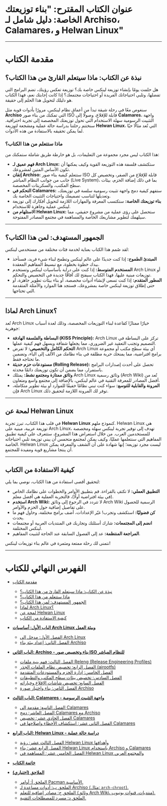# عنوان الكتاب المقترح: "بناء توزيعتك الخاصة: دليل شامل لـ Archiso، Calamares، و Helwan Linux"

---

# مقدمة الكتاب

## نبذة عن الكتاب: ماذا سيتعلم القارئ من هذا الكتاب؟
هل حلمت يومًا بإنشاء توزيعة لينكس خاصة بك؟ توزيعة تعكس رؤيتك، تضم البرامج التي تفضلها، وتلبي احتياجاتك الفريدة أو احتياجات مجتمعك؟ إذا كانت إجابتك نعم، فهذا الكتاب هو دليلك لتحويل هذا الحلم إلى حقيقة.

سنغوص معًا في رحلة شيقة تبدأ من أعماق نظام لينكس، مرورًا بأدوات قوية مثل **Archiso** التي تمكنك من بناء صور ISO قابلة للإقلاع، وصولًا إلى **Calamares**، واجهة التثبيت الرسومية سهلة الاستخدام التي تحول توزيعتك المخصصة إلى تجربة احترافية. سنختتم رحلتنا بدراسة حالة عملية ومشجعة لتوزيعة **Helwan Linux**، التي تُعد مثالًا حيًا لما يمكن تحقيقه بالاستفادة من هذه الأدوات.

### ماذا ستتعلم من هذا الكتاب؟

هذا الكتاب ليس مجرد مجموعة من التعليمات، بل هو خارطة طريق شاملة ستمكنك من:

* **فهم عميق لـ Arch Linux:** ستكتشف فلسفة هذه التوزيعة القوية وكيف يمكنها أن تكون الأساس المتين لمشروعك.
* **إتقان Archiso:** ستتعلم كيفية بناء صور ISO قابلة للإقلاع من الصفر، وتخصيص كل جانب من جوانب النظام المباشر (Live System)، بما في ذلك إضافة الحزم، بيئات سطح المكتب، والسكربتات المخصصة.
* **التحكم في Calamares:** ستفهم كيفية دمج واجهة تثبيت رسومية سلسة في توزيعتك، وتعديلها لتناسب تصميمك واحتياجات التثبيت الخاصة بك.
* **بناء توزيعتك الخاصة:** ستكتسب المعرفة والمهارات اللازمة لتحويل أفكارك إلى توزيعة لينكس عملية وجاهزة للاستخدام.
* **الاستلهام من Helwan Linux:** ستحصل على رؤى عملية من مشروع حقيقي، مما سيلهمك لتطوير مشاريعك الخاصة والمساهمة في مجتمع المصادر المفتوحة.

---

## الجمهور المستهدف: لمن هذا الكتاب؟

لقد صُمم هذا الكتاب بعناية لخدمة فئات مختلفة من مستخدمي لينكس:

* **المبتدئ الطموح:** إذا كنت جديدًا على عالم لينكس وتطمح لبناء شيء فريد، فسنأخذ بيدك خطوة بخطوة، مع تبسيط المفاهيم المعقدة.
* **المستخدم المتوسط:** إذا كنت على دراية بأساسيات لينكس وتستخدم Arch Linux أو توزيعات مبنية عليها، فهذا الكتاب سيفتح لك آفاقًا جديدة في التخصيص والتحكم.
* **المطور المتقدم:** إذا كنت تسعى لإنشاء أدوات مخصصة، أو بناء بيئات تطوير جاهزة، أو حتى إطلاق توزيعة لينكس خاصة بمشروعك، فستجد هنا الموارد والأمثلة المتقدمة التي تحتاجها.

---

## لماذا Arch Linux؟

تُعد Arch Linux خيارًا ممتازًا كقاعدة لبناء التوزيعات المخصصة، وذلك لعدة أسباب جوهرية:

* **البساطة والفلسفة الهادفة (KISS Principle):** Arch Linux تركز على البساطة في التصميم وتجنب التعقيد غير الضروري، مما يجعلها شفافة ويسهل فهم كيفية عملها.
* **التحكم الكامل والتخصيص:** لا تفرض Arch Linux أي بيئة سطح مكتب أو مجموعة برامج افتراضية، مما يمنحك حرية مطلقة في بناء نظامك من الألف إلى الياء، وتضمين ما تحتاجه فقط.
* **مستودعات حزم حديثة (Rolling Release):** تحصل على أحدث إصدارات البرامج باستمرار، مما يضمن أن تكون توزيعتك دائمًا محدثة.
* **وثائق ممتازة ومجتمع نشط:** يمتلك Arch Linux وثائق رسمية (Arch Wiki) تُعد من أفضل المصادر للمعرفة التقنية في عالم لينكس، بالإضافة إلى مجتمع واسع ومتعاون.
* **المرونة والقابلية للتوسع:** سواء كنت تبني نظامًا خفيفًا للموارد أو بيئة تطوير متكاملة، فإن Arch Linux توفر لك المرونة اللازمة لتحقيق ذلك.

---

## لمحة عن Helwan Linux

في قلب هذا الكتاب، تبرز تجربة **Helwan Linux** كنموذج ملهم. Helwan Linux هي توزيعة عربية، مبنية على Arch Linux، تهدف إلى توفير تجربة لينكس سهلة ومخصصة للمستخدمين العرب. من خلال استعراض هذا المشروع، ستتعرف على كيفية تطبيق المفاهيم التي سنتعلمها عمليًا، وكيف يمكن لمجتمع متحمس أن يبني توزيعة تلبي احتياجاته الخاصة. Helwan Linux ليست مجرد توزيعة؛ إنها شهادة على أن الشغف والمعرفة يمكن أن ينتجا مشاريع قوية ومفيدة للمجتمع.

---

## كيفية الاستفادة من الكتاب

لتحقيق أقصى استفادة من هذا الكتاب، نوصي بما يلي:

* **التطبيق العملي:** لا تكتفِ بالقراءة. قم بتطبيق الأوامر والخطوات على نظامك الخاص (في بيئة افتراضية أولًا)، فالتجربة العملية هي أفضل معلم.
* **استخدم Arch Wiki:** لا تتردد في الرجوع إلى وثائق Arch Wiki الرسمية للحصول على تفاصيل إضافية حول الحزم والأوامر.
* **كن فضوليًا:** استكشف وتجرب! غيّر الإعدادات، أضف برامج مختلفة، وحاول فهم ما يحدث.
* **انضم إلى المجتمعات:** شارك أسئلتك وتجاربك في المنتديات العربية أو مجتمعات لينكس المختلفة.
* **المراجعة المنتظمة:** عد إلى الفصول السابقة عند الحاجة لتثبيت المفاهيم.

نتمنى لك رحلة ممتعة ومثمرة في عالم بناء توزيعات لينكس!

---

# **الفهرس النهائي للكتاب**

* [مقدمة الكتاب](#مقدمة-الكتاب)
    * [نبذة عن الكتاب: ماذا سيتعلم القارئ من هذا الكتاب؟](#نبذة-عن-الكتاب-ماذا-سيتعلم-القارئ-من-هذا-الكتاب؟)
    * [ماذا ستتعلم من هذا الكتاب؟](#ماذا-ستتعلم-من-هذا-الكتاب؟)
    * [الجمهور المستهدف: لمن هذا الكتاب؟](#الجمهور-المستهدف-لمن-هذا-الكتاب؟)
    * [لماذا Arch Linux؟](#لماذا-arch-linux؟)
    * [لمحة عن Helwan Linux](#لمحة-عن-helwan-linux)
    * [كيفية الاستفادة من الكتاب](#كيفية-الاستفادة-من-الكتاب)

* [**الباب الأول: أساسيات Arch Linux وبيئة العمل**](#الباب-الأول-أساسيات-arch-linux-وبيئة-العمل)
    * [الفصل الأول: مدخل إلى Arch Linux](#الفصل-الأول-مدخل-إلى-arch-linux)
    * [الفصل الثاني: إعداد بيئة بناء Archiso](#الفصل-الثاني-إعداد-بيئة-بناء-archiso)

* [**الباب الثاني: Archiso - بناء وتخصيص صور ISO للنظام المباشر**](#الباب-الثاني-archiso---بناء-وتخصيص-صور-iso-للنظام-المباشر)
    * [الفصل الثالث: فهم بنية ملفات Releng (Release Engineering Profiles)](#الفصل-الثالث-فهم-بنية-ملفات-releng-release-engineering-profiles)
    * [الفصل الرابع: تخصيص نظام الملفات الجذر (airootfs)](#الفصل-الرابع-تخصيص-نظام-الملفات-الجذر-airootfs)
    * [الفصل الخامس: إدارة الحزم والمستودعات المتقدمة](#الفصل-الخامس-إدارة-الحزم-والمستودعات-المتقدمة)
    * [الفصل السادس: تخصيص بيئات سطح المكتب والتطبيقات](#الفصل-السادس-تخصيص-بيئات-سطح-المكتب-والتطبيقات)
    * [الفصل السابع: تخصيص شاشات الإقلاع وخياراته](#الفصل-السابع-تخصيص-شاشات-الإقلاع-وخياراته)
    * [الفصل الثامن: بناء واختبار صورة Archiso](#الفصل-الثامن-بناء-واختبار-صورة-archiso)

* [**الباب الثالث: Calamares - واجهة التثبيت الرسومية**](#الباب-الثالث-calamares---واجهة-التثبيت-الرسومية)
    * [الفصل التاسع: مقدمة إلى Calamares](#الفصل-التاسع-مقدمة-إلى-calamares)
    * [الفصل العاشر: دمج Calamares مع Archiso](#الفصل-العاشر-دمج-calamares-مع-archiso)
    * [الفصل الحادي عشر: تخصيص Calamares](#الفصل-الحادي-عشر-تخصيص-calamares)
    * [الفصل الثاني عشر: استكشاف الأخطاء وإصلاحها في Calamares](#الفصل-الثاني-عشر-استكشاف-الأخطاء-وإصلاحها-في-calamares)

* [**الباب الرابع: Helwan Linux - دراسة حالة عملية**](#الباب-الرابع-helwan-linux---دراسة-حالة-عملية)
    * [الفصل الثالث عشر: رؤية Helwan Linux وأهدافها](#الفصل-الثالث-عشر-رؤية-helwan-linux-وأهدافها)
    * [الفصل الرابع عشر: بناء Helwan Linux باستخدام Archiso و Calamares](#الفصل-الرابع-عشر-بناء-helwan-linux-باستخدام-archiso-و-calamares)
    * [الفصل الخامس عشر: المساهمة في Helwan Linux والمجتمع العربي](#الفصل-الخامس-عشر-المساهمة-في-helwan-linux-والمجتمع-العربي)

* [**خاتمة الكتاب**](#خاتمة-الكتاب)

* [**الملاحق (اختياري)**](#الملاحق-اختياري)
    * [الملحق أ: أوامر Pacman الأساسية.](#الملحق-أ-أوامر-pacman-الأساسية.)
    * [الملحق ب: أدوات مساعدة لـ Archiso (مثال: `arch-chroot`).](#الملحق-ب-أدوات-مساعدة-لـ-archiso-مثال-arch-chroot.)
    * [الملحق ج: مصادر إضافية للتعلم (وثائق Arch Wiki، منتديات، قنوات يوتيوب).](#الملحق-ج-مصادر-إضافية-للتعلم-وثائق-arch-wiki،-منتديات،-قنوات-يوتيوب.)
    * [الملحق د: مسرد للمصطلحات التقنية.](#الملحق-د-مسرد-للمصطلحات-التقنية.)
